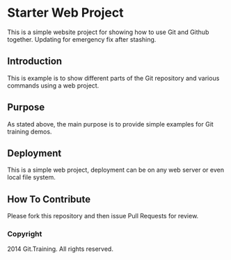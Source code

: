 # Starter Web Project

This is a simple website project for
showing how to use Git and Github together. Updating for emergency fix after stashing.

## Introduction

This is example is to show different parts
of the Git repository and various commands
using a web project.

## Purpose

As stated above, the main purpose is to
provide simple examples for Git training
demos.

## Deployment

This is a simple web project, deployment
can be on any web server or even local
file system.

## How To Contribute

Please fork this repository and then issue Pull Requests for
review.

### Copyright

2014 Git.Training. All rights reserved.